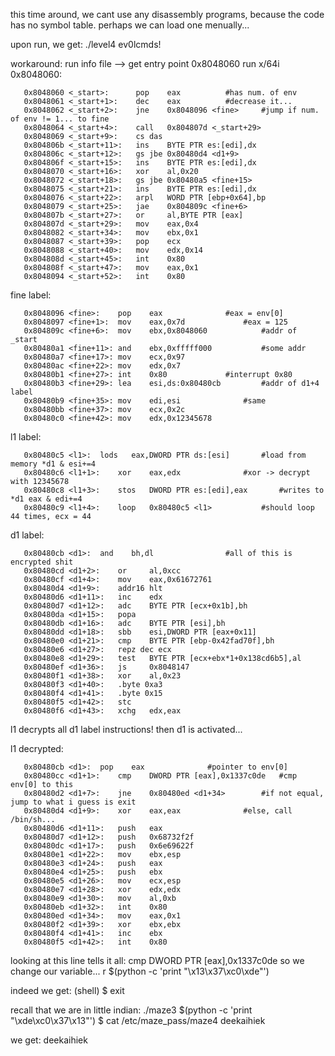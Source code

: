this time around, we cant use any disassembly programs, because the code has no symbol table.
perhaps we can load one menually...

upon run, we get: ./level4 ev0lcmds!

workaround:
run info file --> get entry point 0x8048060
run x/64i 0x8048060:
```assembly
   0x8048060 <_start>:		pop    eax			#has num. of env
   0x8048061 <_start+1>:	dec    eax			#decrease it...
   0x8048062 <_start+2>:	jne    0x8048096 <fine>		#jump if num. of env != 1... to fine
   0x8048064 <_start+4>:	call   0x804807d <_start+29>
   0x8048069 <_start+9>:	cs das 
   0x804806b <_start+11>:	ins    BYTE PTR es:[edi],dx
   0x804806c <_start+12>:	gs jbe 0x80480d4 <d1+9>
   0x804806f <_start+15>:	ins    BYTE PTR es:[edi],dx
   0x8048070 <_start+16>:	xor    al,0x20
   0x8048072 <_start+18>:	gs jbe 0x80480a5 <fine+15>
   0x8048075 <_start+21>:	ins    BYTE PTR es:[edi],dx
   0x8048076 <_start+22>:	arpl   WORD PTR [ebp+0x64],bp
   0x8048079 <_start+25>:	jae    0x804809c <fine+6>
   0x804807b <_start+27>:	or     al,BYTE PTR [eax]
   0x804807d <_start+29>:	mov    eax,0x4
   0x8048082 <_start+34>:	mov    ebx,0x1
   0x8048087 <_start+39>:	pop    ecx
   0x8048088 <_start+40>:	mov    edx,0x14
   0x804808d <_start+45>:	int    0x80
   0x804808f <_start+47>:	mov    eax,0x1
   0x8048094 <_start+52>:	int    0x80
```
fine label:
```assembly
   0x8048096 <fine>:	pop    eax				#eax = env[0]
   0x8048097 <fine+1>:	mov    eax,0x7d				#eax = 125
   0x804809c <fine+6>:	mov    ebx,0x8048060			#addr of _start
   0x80480a1 <fine+11>:	and    ebx,0xfffff000			#some addr
   0x80480a7 <fine+17>:	mov    ecx,0x97
   0x80480ac <fine+22>:	mov    edx,0x7
   0x80480b1 <fine+27>:	int    0x80				#interrupt 0x80
   0x80480b3 <fine+29>:	lea    esi,ds:0x80480cb			#addr of d1+4 label
   0x80480b9 <fine+35>:	mov    edi,esi				#same
   0x80480bb <fine+37>:	mov    ecx,0x2c				
   0x80480c0 <fine+42>:	mov    edx,0x12345678
```
l1 label:
```assembly
   0x80480c5 <l1>:	lods   eax,DWORD PTR ds:[esi]		#load from memory *d1 & esi+=4
   0x80480c6 <l1+1>:	xor    eax,edx				#xor -> decrypt with 12345678
   0x80480c8 <l1+3>:	stos   DWORD PTR es:[edi],eax		#writes to *d1 eax & edi+=4
   0x80480c9 <l1+4>:	loop   0x80480c5 <l1>			#should loop 44 times, ecx = 44
```
d1 label:
```assembly
   0x80480cb <d1>:	and    bh,dl				#all of this is encrypted shit
   0x80480cd <d1+2>:	or     al,0xcc				
   0x80480cf <d1+4>:	mov    eax,0x61672761			
   0x80480d4 <d1+9>:	addr16 hlt 
   0x80480d6 <d1+11>:	inc    edx
   0x80480d7 <d1+12>:	adc    BYTE PTR [ecx+0x1b],bh
   0x80480da <d1+15>:	popa   
   0x80480db <d1+16>:	adc    BYTE PTR [esi],bh
   0x80480dd <d1+18>:	sbb    esi,DWORD PTR [eax+0x11]
   0x80480e0 <d1+21>:	cmp    BYTE PTR [ebp-0x42fad70f],bh
   0x80480e6 <d1+27>:	repz dec ecx
   0x80480e8 <d1+29>:	test   BYTE PTR [ecx+ebx*1+0x138cd6b5],al
   0x80480ef <d1+36>:	js     0x8048147
   0x80480f1 <d1+38>:	xor    al,0x23
   0x80480f3 <d1+40>:	.byte 0xa3
   0x80480f4 <d1+41>:	.byte 0x15
   0x80480f5 <d1+42>:	stc    
   0x80480f6 <d1+43>:	xchg   edx,eax
```


l1 decrypts all d1 label instructions! then d1 is activated...

l1 decrypted:
```assembly
   0x80480cb <d1>:	pop    eax				#pointer to env[0]
   0x80480cc <d1+1>:	cmp    DWORD PTR [eax],0x1337c0de	#cmp env[0] to this
   0x80480d2 <d1+7>:	jne    0x80480ed <d1+34>		#if not equal, jump to what i guess is exit
   0x80480d4 <d1+9>:	xor    eax,eax				#else, call /bin/sh...
   0x80480d6 <d1+11>:	push   eax
   0x80480d7 <d1+12>:	push   0x68732f2f
   0x80480dc <d1+17>:	push   0x6e69622f
   0x80480e1 <d1+22>:	mov    ebx,esp
   0x80480e3 <d1+24>:	push   eax
   0x80480e4 <d1+25>:	push   ebx
   0x80480e5 <d1+26>:	mov    ecx,esp
   0x80480e7 <d1+28>:	xor    edx,edx
   0x80480e9 <d1+30>:	mov    al,0xb
   0x80480eb <d1+32>:	int    0x80
   0x80480ed <d1+34>:	mov    eax,0x1
   0x80480f2 <d1+39>:	xor    ebx,ebx
   0x80480f4 <d1+41>:	inc    ebx
   0x80480f5 <d1+42>:	int    0x80
```

looking at this line tells it all: cmp    DWORD PTR [eax],0x1337c0de
so we change our variable...
r $(python -c 'print "\x13\x37\xc0\xde"')

 indeed we get: (shell)
$ exit

recall that we are in little indian:
./maze3 $(python -c 'print "\xde\xc0\x37\x13"')
$ cat /etc/maze_pass/maze4
deekaihiek

we get: 
deekaihiek



